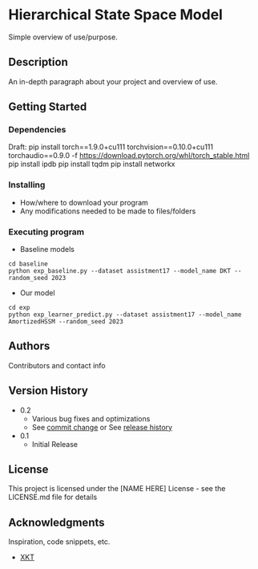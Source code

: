 # Hierarchical State Space Model 

Simple overview of use/purpose.

## Description 

An in-depth paragraph about your project and overview of use.

## Getting Started

### Dependencies

Draft: 
pip install torch==1.9.0+cu111 torchvision==0.10.0+cu111 torchaudio==0.9.0 -f https://download.pytorch.org/whl/torch_stable.html
pip install ipdb
pip install tqdm
pip install networkx

### Installing

* How/where to download your program
* Any modifications needed to be made to files/folders

### Executing program

* Baseline models
```
cd baseline
python exp_baseline.py --dataset assistment17 --model_name DKT --random_seed 2023
```

* Our model
```
cd exp
python exp_learner_predict.py --dataset assistment17 --model_name AmortizedHSSM --random_seed 2023
```


## Authors

Contributors and contact info


## Version History

* 0.2
    * Various bug fixes and optimizations
    * See [commit change]() or See [release history]()
* 0.1
    * Initial Release

## License

This project is licensed under the [NAME HERE] License - see the LICENSE.md file for details

## Acknowledgments

Inspiration, code snippets, etc.
* [XKT](https://github.com/tswsxk/XKT)